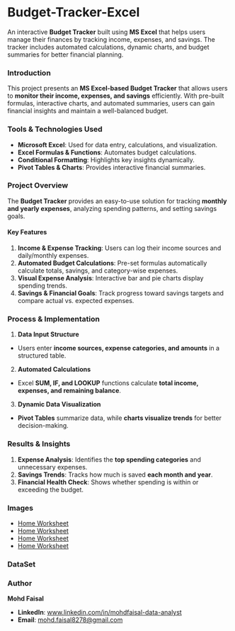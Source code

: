 # Budget-Tracker-Excel
An interactive **Budget Tracker** built using **MS Excel** that helps users manage their finances by tracking income, expenses, and savings. The tracker includes automated calculations, dynamic charts, and budget summaries for better financial planning.

### **Introduction**  
This project presents an **MS Excel-based Budget Tracker** that allows users to **monitor their income, expenses, and savings** efficiently. With pre-built formulas, interactive charts, and automated summaries, users can gain financial insights and maintain a well-balanced budget.

### **Tools & Technologies Used**  
- **Microsoft Excel**: Used for data entry, calculations, and visualization.  
- **Excel Formulas & Functions**: Automates budget calculations.  
- **Conditional Formatting**: Highlights key insights dynamically.  
- **Pivot Tables & Charts**: Provides interactive financial summaries.  

### **Project Overview**  
The **Budget Tracker** provides an easy-to-use solution for tracking **monthly and yearly expenses**, analyzing spending patterns, and setting savings goals.  
#### **Key Features**  
1. **Income & Expense Tracking**: Users can log their income sources and daily/monthly expenses.  
2. **Automated Budget Calculations**: Pre-set formulas automatically calculate totals, savings, and category-wise expenses.  
3. **Visual Expense Analysis**: Interactive bar and pie charts display spending trends.  
4. **Savings & Financial Goals**: Track progress toward savings targets and compare actual vs. expected expenses.

### **Process & Implementation**
1. **Data Input Structure**  
- Users enter **income sources, expense categories, and amounts** in a structured table.  

2. **Automated Calculations**  
- Excel **SUM, IF, and LOOKUP** functions calculate **total income, expenses, and remaining balance**.  

3. **Dynamic Data Visualization**  
- **Pivot Tables** summarize data, while **charts visualize trends** for better decision-making.  

### **Results & Insights**  
1. **Expense Analysis**: Identifies the **top spending categories** and unnecessary expenses.  
2. **Savings Trends**: Tracks how much is saved **each month and year**.  
3. **Financial Health Check**: Shows whether spending is within or exceeding the budget.

### **Images**
- <a href="https://github.com/Mohd-Faisal8081/Budget-Tracker-Excel/blob/main/Home%20Worksheet.png"> Home Worksheet</a>
- <a href="https://github.com/Mohd-Faisal8081/Budget-Tracker-Excel/blob/main/Income%20Worksheet.png"> Home Worksheet</a>
- <a href="https://github.com/Mohd-Faisal8081/Budget-Tracker-Excel/blob/main/Expenses%20Worksheet.png"> Home Worksheet</a>
- <a href="https://github.com/Mohd-Faisal8081/Budget-Tracker-Excel/blob/main/Savings%20Worksheet.png"> Home Worksheet</a>

### **DataSet**


### **Author**  
**Mohd Faisal**  
- **LinkedIn**: www.linkedin.com/in/mohdfaisal-data-analyst
- **Email**: mohd.faisal8278@gmail.com
